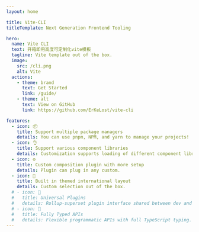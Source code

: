 ```yaml
---
layout: home

title: Vite-CLI
titleTemplate: Next Generation Frontend Tooling

hero:
  name: Vite CLI
  text: 开箱即用高度可定制化vite模板
  tagline: Vite template out of the box.
  image:
    src: /cli.png
    alt: Vite
  actions:
    - theme: brand
      text: Get Started
      link: /guide/
    - theme: alt
      text: View on GitHub
      link: https://github.com/ErKeLost/vite-cli

features:
  - icon: 📦
    title: Support multiple package managers
    details: You can use pnpm, NPM, and yarn to manage your projects!
  - icon: 👌
    title: Support various component libraries
    details: Customization supports loading of different component libraries.
  - icon: ⚙️
    title: Custom composition plugin with more setup
    details: Plugin can plug in any custom.
  - icon: 🎨
    title: Built in themed international layout
    details: Custom selection out of the box.
  # - icon: 🔩
  #   title: Universal Plugins
  #   details: Rollup-superset plugin interface shared between dev and build.
  # - icon: 🔑
  #   title: Fully Typed APIs
  #   details: Flexible programmatic APIs with full TypeScript typing.
---
```

